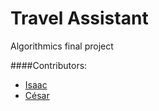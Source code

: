 # Travel Assistant
Algorithmics final project 

####Contributors: 
+ [Isaac](https://github.com/isaacfulcrum)
+ [César](https://github.com/hiromi00)
